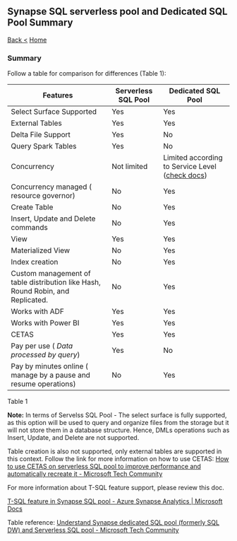 ## Synapse SQL serverless pool and Dedicated SQL Pool Summary

[Back <](SynapseCETAS.md) [Home](https://github.com/LiliamLeme/FTALive-Sessions_Synapse_SQL/blob/main/content/data/Synapse_SQL/Agenda.md) 

### Summary

Follow a table for comparison for differences (Table 1):

 

| Features                                                     | Serverless SQL Pool | Dedicated SQL Pool                                           |
| ------------------------------------------------------------ | ------------------- | ------------------------------------------------------------ |
| Select Surface Supported                                     | Yes                 | Yes                                                          |
| External Tables                                              | Yes                 | Yes                                                          |
| Delta File Support                                           | Yes                 | No                                                           |
| Query Spark Tables                                           | Yes                 | No                                                           |
| Concurrency                                                  | Not limited         | Limited according to Service Level ([check docs](https://docs.microsoft.com/en-us/azure/synapse-analytics/sql-data-warehouse/memory-concurrency-limits)) |
| Concurrency managed ( resource governor)                     | No                  | Yes                                                          |
| Create Table                                                 | No                  | Yes                                                          |
| Insert, Update and Delete commands                           | No                  | Yes                                                          |
| View                                                         | Yes                 | Yes                                                          |
| Materialized View                                            | No                  | Yes                                                          |
| Index creation                                               | No                  | Yes                                                          |
| Custom management of table distribution like Hash, Round Robin, and Replicated. | No                  | Yes                                                          |
| Works with ADF                                               | Yes                 | Yes                                                          |
| Works with Power BI                                          | Yes                 | Yes                                                          |
| CETAS                                                        | Yes                 | Yes                                                          |
| Pay per use ( *Data processed by query*)                     | Yes                 | No                                                           |
| Pay by minutes online ( manage by a pause and resume operations) | No                  | Yes                                                          |

Table 1

**Note:**
In terms of Servelss SQL Pool - The select surface is fully supported, as this option will be used to query and organize files from the storage but it will not store them in a database structure. Hence, DMLs operations such as Insert, Update, and Delete are not supported. 

Table creation is also not supported, only external tables are supported in this context. Follow the link for more information on how to use CETAS: [How to use CETAS on serverless SQL pool to improve performance and automatically recreate it - Microsoft Tech Community](https://techcommunity.microsoft.com/t5/azure-synapse-analytics-blog/how-to-use-cetas-on-serverless-sql-pool-to-improve-performance/ba-p/3548040)

For more information about T-SQL feature support, please review this doc.

[T-SQL feature in Synapse SQL pool - Azure Synapse Analytics | Microsoft Docs](https://docs.microsoft.com/en-us/azure/synapse-analytics/sql/overview-features)

Table reference: [Understand Synapse dedicated SQL pool (formerly SQL DW) and Serverless SQL pool - Microsoft Tech Community](https://techcommunity.microsoft.com/t5/azure-synapse-analytics-blog/understand-synapse-dedicated-sql-pool-formerly-sql-dw-and/ba-p/3594628)
